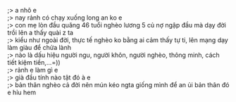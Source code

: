 ;> a nhô e<br>
;> nay rảnh có chạy xuống long an ko e<br>
;> con mẹ lòn đầu quăng 46 tuổi nghèo lương 5 củ nợ ngập đầu mà dạy đời trồi lên a thấy quài z ta<br>
;> kiểu như ngoài đời, thực tế nghèo ko bằng ai cảm thấy tự ti, lên mạng dạy làm giàu để chửa lành<br>
;> nào là dấu hiệu người ngu, người khôn, người nghèo, thông minh, cách tiết kiệm tiền,...=))<br>
;> rảnh e làm gì e<br>
;> già đầu tính nào tật đó à e<br>
;> bản thân nghèo cả đời nên mún kéo ngta giống mình để an ủi bản thân đó e hỉu hem
